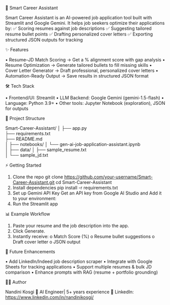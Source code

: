 🚀 Smart Career Assistant

Smart Career Assistant is an AI-powered job application tool built with Streamlit and Google Gemini.
It helps job seekers optimize their applications by:
✅ Scoring resumes against job descriptions
✅ Suggesting tailored resume bullet points
✅ Drafting personalized cover letters
✅ Exporting structured JSON outputs for tracking





✨ Features

•	Resume–JD Match Scoring → Get a % alignment score with gap analysis
•	Resume Optimization → Generate tailored bullets to fill missing skills
•	Cover Letter Generator → Draft professional, personalized cover letters
•	Automation-Ready Output → Save results in structured JSON format





🛠️ Tech Stack

•	Frontend/UI: Streamlit
•	LLM Backend: Google Gemini (gemini-1.5-flash)
•	Language: Python 3.9+
•	Other tools: Jupyter Notebook (exploration), JSON for outputs





📂 Project Structure


Smart-Career-Assistant/
│
├── app.py                       
├── requirements.txt             
├── README.md                    
│
├── notebooks/
│   └── gen-ai-job-application-assistant.ipynb   
│
├── data/
│   ├── sample\_resume.txt        
│   └── sample\_jd.txt            



⚡ Getting Started

1. Clone the repo
   git clone https://github.com/your-username/Smart-Career-Assistant.git
   cd Smart-Career-Assistant
2. Install dependencies
   pip install -r requirements.txt
3. Set up Gemini API Key
   Get an API key from Google AI Studio and Add it to your environment:
4. Run the Streamlit app



📊 Example Workflow

1. Paste your resume and the job description into the app.
2. Click Generate.
3. Instantly receive:
   o	Match Score (%)
   o	Resume bullet suggestions
   o	Draft cover letter
   o	JSON output



🎯 Future Enhancements

•	Add LinkedIn/Indeed job description scraper
•	Integrate with Google Sheets for tracking applications
•	Support multiple resumes \& bulk JD comparison
•	Enhance prompts with RAG (resume + portfolio grounding)


👩‍💻 Author

Nandini Kosgi
📌 AI Engineer| 5+ years experience
🔗 LinkedIn: https://www.linkedin.com/in/nandinikosgi/

